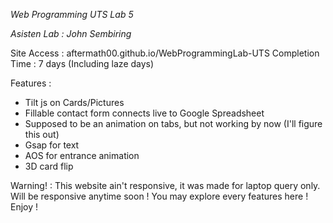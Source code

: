 _Web Programming UTS Lab 5_

_Asisten Lab : John Sembiring_

Site Access : aftermath00.github.io/WebProgrammingLab-UTS
Completion Time : 7 days (Including laze days)

Features :

- Tilt js on Cards/Pictures
- Fillable contact form connects live to Google Spreadsheet
- Supposed to be an animation on tabs, but not working by now (I'll figure this out)
- Gsap for text
- AOS for entrance animation
- 3D card flip

Warning! : This website ain't responsive, it was made for laptop query only. Will be responsive anytime soon !
You may explore every features here ! Enjoy !
